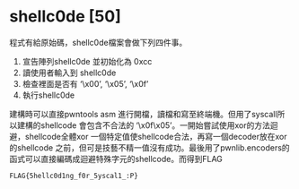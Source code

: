 # shellc0de [50]

程式有給原始碼，shellc0de檔案會做下列四件事。
1. 宣告陣列shellc0de 並初始化為 0xcc
2. 讀使用者輸入到 shellc0de
3. 檢查裡面是否有 ‘\x00’, ‘\x05’, ‘\x0f’
4. 執行shellc0de

建構時可以直接pwntools asm 進行開檔，讀檔和寫至終端機。但用了syscall所以建構的shellcode 會包含不合法的 ‘\x0f\x05’。一開始嘗試使用xor的方法迴避，shellcode全體xor 一個特定值使shellcode合法，再寫一個decoder放在xor 的shellcode 之前，但可是技藝不精一值沒有成功。最後用了pwnlib.encoders的函式可以直接編碼成迴避特殊字元的shellcode。而得到FLAG

`FLAG{5hellc0d1ng_f0r_5yscal1_:P}`

